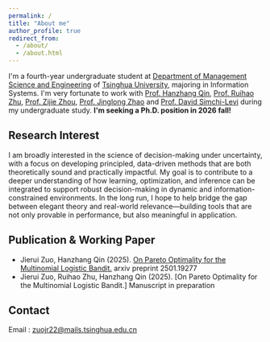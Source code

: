 ```yaml
---
permalink: /
title: "About me"
author_profile: true
redirect_from: 
  - /about/
  - /about.html
---
```


I'm a fourth-year undergraduate student at [Department of Management Science and Engineering](https://www.sem.tsinghua.edu.cn/mseen/) of [Tsinghua University](https://www.tsinghua.edu.cn/en/), majoring in Information Systems. I'm very fortunate to work with [Prof. Hanzhang Qin](https://hanzhangqin.com/), [Prof. Ruihao Zhu](https://rzhu.github.io/), [Prof. Zijie Zhou](https://sites.mit.edu/zijiezhou/), [Prof. Jinglong Zhao](https://www.bu.edu/questrom/profiles/jinglong-zhao/) and [Prof. David Simchi-Levi](https://slevi1.mit.edu/) during my undergraduate study. 
**I'm seeking a Ph.D. position in 2026 fall!** <br/> 
## Research Interest
I am broadly interested in the science of decision-making under uncertainty, with a focus on developing principled, data-driven methods that are both theoretically sound and practically impactful. My goal is to contribute to a deeper understanding of how learning, optimization, and inference can be integrated to support robust decision-making in dynamic and information-constrained environments. In the long run, I hope to help bridge the gap between elegant theory and real-world relevance—building tools that are not only provable in performance, but also meaningful in application.
<br/>
## Publication & Working Paper
- Jierui Zuo, Hanzhang Qin (2025). [On Pareto Optimality for the Multinomial Logistic Bandit.](https://arxiv.org/abs/2501.19277) arxiv preprint 2501.19277 <br/>
- Jierui Zuo, Ruihao Zhu, Hanzhang Qin (2025). [On Pareto Optimality for the Multinomial Logistic Bandit.] Manuscript in preparation <br/>

## Contact
Email : zuojr22@mails.tsinghua.edu.cn<br/><br/>

